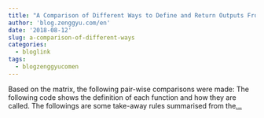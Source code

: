 ```yaml
---
title: "A Comparison of Different Ways to Define and Return Outputs From PL/pgSQL Functions"
author: 'blog.zenggyu.com/en'
date: '2018-08-12'
slug: a-comparison-of-different-ways
categories:
  - bloglink
tags:
  - blogzenggyucomen
---
```


Based on the matrix, the following pair-wise comparisons were made: The following code shows the definition of each function and how they are called. The followings are some take-away rules summarised from the[... <i class="fas fa-external-link-alt"></i>](https://blog.zenggyu.com/en/post/2018-08-12/a-comparison-of-different-ways-to-define-and-return-outputs-from-pl-pgsql-functions/)

